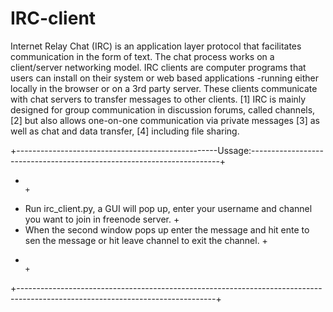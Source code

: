 # IRC-client

Internet Relay Chat (IRC) is an application layer protocol that facilitates communication in the form of text. 
The chat process works on a client/server networking model. 
IRC clients are computer programs that users can install on their system or web based applications 
-running either locally in the browser or on a 3rd party server. 
These clients communicate with chat servers to transfer messages to other clients.
[1] IRC is mainly designed for group communication in discussion forums, called channels,
[2] but also allows one-on-one communication via private messages
[3] as well as chat and data transfer,
[4] including file sharing.

+--------------------------------------------------Ussage:----------------------------------------------------------------------+
+                                                                                                                               +
+  Run irc_client.py, a GUI will pop up, enter your username and channel you want to join in freenode server.                   +
+  When the second window pops up enter the message and hit ente to sen the message or hit leave channel to exit the channel.   +
+                                                                                                                               +
+-------------------------------------------------------------------------------------------------------------------------------+

